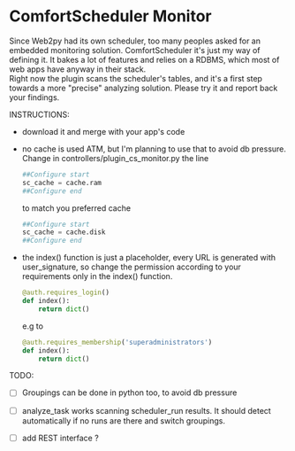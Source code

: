 ComfortScheduler Monitor
=================

Since Web2py had its own scheduler, too many peoples asked for an embedded monitoring solution.
ComfortScheduler it's just my way of defining it. 
It bakes a lot of features and relies on a RDBMS, which most of web apps have anyway in their stack.   
Right now the plugin scans the scheduler's tables, and it's a first step towards a more "precise" analyzing solution.
Please try it and report back your findings.

INSTRUCTIONS:
 - download it and merge with your app's code
 - no cache is used ATM, but I'm planning to use that to avoid db pressure. Change in controllers/plugin_cs_monitor.py the line
    ```python
    ##Configure start
    sc_cache = cache.ram
    ##Configure end
    ```

    to match you preferred cache
    ```python
    ##Configure start
    sc_cache = cache.disk
    ##Configure end
    ```
- the index() function is just a placeholder, every URL is generated with user_signature, so change the permission according to your requirements only in the index() function.
    ```python
    @auth.requires_login()
    def index():
        return dict()
    ```
    e.g to
    
    ```python
    @auth.requires_membership('superadministrators')
    def index():
        return dict()
    ```
        

TODO:
- [ ] Groupings can be done in python too, to avoid db pressure
- [ ] analyze_task works scanning scheduler_run results. It should detect automatically if no runs are there and switch groupings.
- [ ] add REST interface ?

